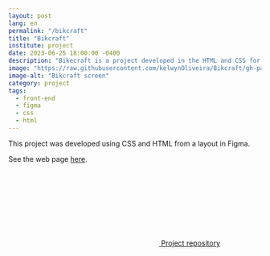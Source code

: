 ```yaml
---
layout: post
lang: en
permalink: "/bikcraft"
title: "Bikcraft"
institute: project
date: 2023-06-25 18:00:00 -0400
description: "Bikecraft is a project developed in the HTML and CSS for beginners course - Origamid."
image: "https://raw.githubusercontent.com/kelwynOliveira/Bikcraft/gh-pages/thumb.jpg"
image-alt: "Bikcraft screen"
category: project
tags:
  - front-end
  - figma
  - css
  - html
---
```


This project was developed using CSS and HTML from a layout in Figma.

See the web page <a href="https://kelwynoliveira.github.io/Bikcraft/" target="_blank">here</a>.

<div class="github">
  <a  href="https://github.com/kelwynOliveira/Bikcraft" target="_blank">
    <svg class="svg-icon">
        <use xlink:href="{{ '/assets/svg/minima-social-icons.svg#github' | relative_url }}"></use>
    </svg>
  <span>Project repository</span>
  </a>
</div>
<br/>
